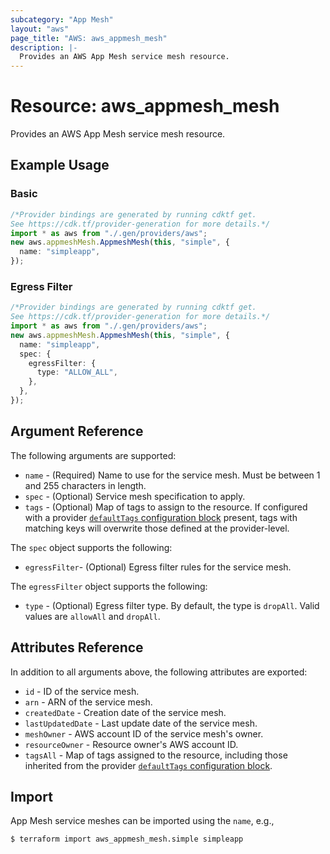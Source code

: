 ```yaml
---
subcategory: "App Mesh"
layout: "aws"
page_title: "AWS: aws_appmesh_mesh"
description: |-
  Provides an AWS App Mesh service mesh resource.
---
```


# Resource: aws\_appmesh\_mesh

Provides an AWS App Mesh service mesh resource.

## Example Usage

### Basic

```typescript
/*Provider bindings are generated by running cdktf get.
See https://cdk.tf/provider-generation for more details.*/
import * as aws from "./.gen/providers/aws";
new aws.appmeshMesh.AppmeshMesh(this, "simple", {
  name: "simpleapp",
});

```

### Egress Filter

```typescript
/*Provider bindings are generated by running cdktf get.
See https://cdk.tf/provider-generation for more details.*/
import * as aws from "./.gen/providers/aws";
new aws.appmeshMesh.AppmeshMesh(this, "simple", {
  name: "simpleapp",
  spec: {
    egressFilter: {
      type: "ALLOW_ALL",
    },
  },
});

```

## Argument Reference

The following arguments are supported:

* `name` - (Required) Name to use for the service mesh. Must be between 1 and 255 characters in length.
* `spec` - (Optional) Service mesh specification to apply.
* `tags` - (Optional) Map of tags to assign to the resource. If configured with a provider [`defaultTags` configuration block](https://registry.terraform.io/providers/hashicorp/aws/latest/docs#default_tags-configuration-block) present, tags with matching keys will overwrite those defined at the provider-level.

The `spec` object supports the following:

* `egressFilter`- (Optional) Egress filter rules for the service mesh.

The `egressFilter` object supports the following:

* `type` - (Optional) Egress filter type. By default, the type is `dropAll`.
  Valid values are `allowAll` and `dropAll`.

## Attributes Reference

In addition to all arguments above, the following attributes are exported:

* `id` - ID of the service mesh.
* `arn` - ARN of the service mesh.
* `createdDate` - Creation date of the service mesh.
* `lastUpdatedDate` - Last update date of the service mesh.
* `meshOwner` - AWS account ID of the service mesh's owner.
* `resourceOwner` - Resource owner's AWS account ID.
* `tagsAll` - Map of tags assigned to the resource, including those inherited from the provider [`defaultTags` configuration block](https://registry.terraform.io/providers/hashicorp/aws/latest/docs#default_tags-configuration-block).

## Import

App Mesh service meshes can be imported using the `name`, e.g.,

```console
$ terraform import aws_appmesh_mesh.simple simpleapp
```
